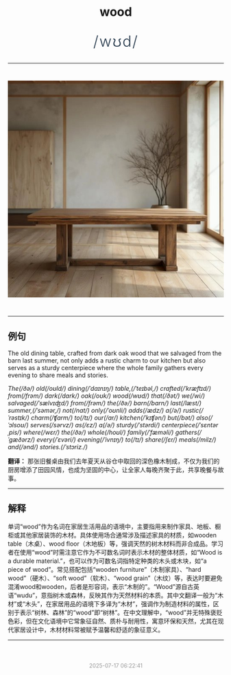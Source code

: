 <div align="center">

# wood

<div style="margin: 30px 0;">
<h1 style="font-size: 2.5em; font-weight: 300; letter-spacing: 2px; margin: 0; color: #2c3e50;">
/wʊd/
</h1>
</div>

</div>

---

<div align="center" style="margin: 40px 0;">

![wood](images/wood.png)

</div>

---

## 例句

The old dining table, crafted from dark oak wood that we salvaged from the barn last summer, not only adds a rustic charm to our kitchen but also serves as a sturdy centerpiece where the whole family gathers every evening to share meals and stories.

*The(/ðə/) old(/oʊld/) dining(/ˈdaɪnɪŋ/) table,(/ˈteɪbəl,/) crafted(/ˈkræftɪd/) from(/frəm/) dark(/dɑrk/) oak(/oʊk/) wood(/wʊd/) that(/ðət/) we(/wi/) salvaged(/ˈsælvɪʤd/) from(/frəm/) the(/ðə/) barn(/bɑrn/) last(/læst/) summer,(/ˈsəmər,/) not(/nɑt/) only(/ˈoʊnli/) adds(/ædz/) a(/ə/) rustic(/ˈrəstɪk/) charm(/ʧɑrm/) to(/tɪ/) our(/ɑr/) kitchen(/ˈkɪʧən/) but(/bət/) also(/ˈɔlsoʊ/) serves(/sərvz/) as(/ɛz/) a(/ə/) sturdy(/ˈstərdi/) centerpiece(/ˈsɛntərˌpis/) where(/wɛr/) the(/ðə/) whole(/hoʊl/) family(/ˈfæməli/) gathers(/ˈgæðərz/) every(/ˈɛvəri/) evening(/ˈivnɪŋ/) to(/tɪ/) share(/ʃɛr/) meals(/milz/) and(/ənd/) stories.(/ˈstɔriz./)*

**翻译：** 那张旧餐桌由我们去年夏天从谷仓中取回的深色橡木制成，不仅为我们的厨房增添了田园风情，也成为坚固的中心，让全家人每晚齐聚于此，共享晚餐与故事。

---

## 解释

单词“wood”作为名词在家居生活用品的语境中，主要指用来制作家具、地板、橱柜或其他家居装饰的木材。具体使用场合通常涉及描述家具的材质，如wooden table（木桌）、wood floor（木地板）等，强调天然的树木材料而非合成品。学习者在使用“wood”时需注意它作为不可数名词时表示木材的整体材质，如“Wood is a durable material.”，也可以作为可数名词指特定种类的木头或木块，如“a piece of wood”。常见搭配包括“wooden furniture”（木制家具）、“hard wood”（硬木）、“soft wood”（软木）、“wood grain”（木纹）等，表达时要避免混淆wood和wooden，后者是形容词，表示“木制的”。“Wood”源自古英语“wudu”，意指树木或森林，反映其作为天然材料的本质。其中文翻译一般为“木材”或“木头”，在家居用品的语境下多译为“木材”，强调作为制造材料的属性，区别于表示“树林、森林”的“wood”即“树林”。在中文理解中，“wood”并无特殊褒贬色彩，但在文化语境中它常象征自然、质朴与耐用性，寓意环保和天然，尤其在现代家居设计中，木材材料常被赋予温馨和舒适的象征意义。


---

<div align="center" style="margin-top: 50px;">
<small style="color: #999; font-size: 0.9em;">2025-07-17 06:22:41</small>
</div>
